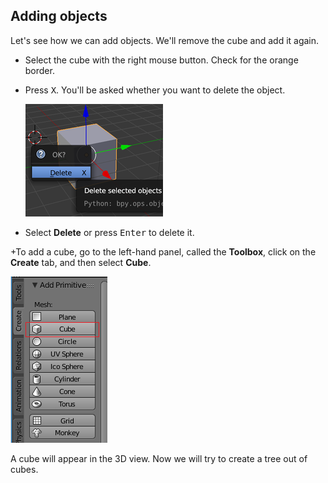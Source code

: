 ## Adding objects

Let's see how we can add objects. We'll remove the cube and add it again.

+ Select the cube with the right mouse button. Check for the orange border.

+ Press <kbd>X</kbd>. You'll be asked whether you want to delete the object.

    ![Delete object](images/delete-object.png)

+ Select **Delete** or press <kbd>Enter</kbd> to delete it.

+To add a cube, go to the left-hand panel, called the **Toolbox**, click on the **Create** tab, and then select **Cube**.

![Select cube](images/select-cube.png)

A cube will appear in the 3D view. Now we will try to create a tree out of cubes.
